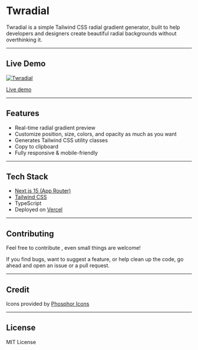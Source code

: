 # Twradial

Twradial is a simple Tailwind CSS radial gradient generator, built to help developers and designers create beautiful radial backgrounds without overthinking it.

---

## Live Demo

[![Twradial](https://twradial.vercel.app/preview-img.jpg "Twradial")](https://twradial.vercel.app/ "Twradial")

[Live demo](https://twradial.vercel.app/ "Live demo")

---

## Features

- Real-time radial gradient preview
- Customize position, size, colors, and opacity as much as you want
- Generates Tailwind CSS utility classes
- Copy to clipboard 
- Fully responsive & mobile-friendly

---

## Tech Stack

- [Next.js 15 (App Router)](https://nextjs.org)
- [Tailwind CSS](https://tailwindcss.com)
- TypeScript
- Deployed on [Vercel](https://vercel.com)

---

## Contributing

Feel free to contribute , even small things  are welcome!

If you find bugs, want to suggest a feature, or help clean up the code, go ahead and open an issue or a pull request.

---

## Credit

Icons provided by [Phosphor Icons](https://phosphoricons.com)

---

## License

MIT License
